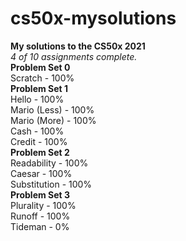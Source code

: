 # cs50x-mysolutions
**My solutions to the CS50x 2021<br />**
_4 of 10 assignments complete. <br />_
**Problem Set 0 <br />**
Scratch - 100% <br />
**Problem Set 1 <br />**
Hello - 100% <br />
Mario (Less) - 100% <br />
Mario (More) - 100% <br />
Cash - 100% <br />
Credit - 100% <br />
**Problem Set 2 <br />**
Readability - 100% <br />
Caesar - 100% <br />
Substitution - 100% <br />
**Problem Set 3 <br />**
Plurality - 100% <br />
Runoff - 100% <br />
Tideman - 0% <br />



